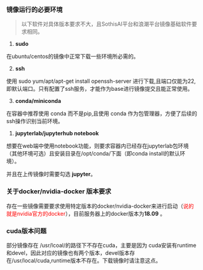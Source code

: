 ### 镜像运行的必要环境
> 以下软件对具体版本要求不大，且SothisAI平台和浪潮平台镜像基础软件要求相同。
1. **sudo**  

在ubuntu/centos的镜像中正常下载一些环境所必需的。

2. **ssh**

使用 sudo yum/apt/apt-get install openssh-server 进行下载,且端口仅能为22,即默认端口。只有配置了ssh服务，才能作为base进行镜像提交且能正常使用。

3. **conda/miniconda**

在容器中推荐使用 conda  而不是pip,且使用 conda 作为包管理器，方便了后续的ssh操作识别当前环境。


1. **jupyterlab/jupyterhub notebook**

想要在web端中使用notebook功能，则要求容器内已经存在jupyterlab包环境（其他环境可选）且安装目录在/opt/conda/下面（即conda install的默认环境）。

并且在上传镜像时需要勾选 **jupyter**。


### 关于docker/nvidia-docker 版本要求
存在一些镜像需要要求使用特定版本的docker/nvidia-docker来进行启动（<font style="color:red">说的就是nvidia官方的docker</font>），目前服务器上的docker版本为**18.09** 。

### cuda版本问题
部分镜像存在 /usr/lcoal/的路径下不存在cuda，主要是因为 cuda安装有runtime和devel，因此对应的镜像也有两个版本，devel版本存在/usr/local/cuda,runtime版本不存在。下载镜像时请注意这点。